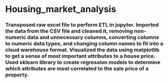 # Housing_market_analysis
### Transposed raw excel file to perform ETL in jupyter. Imported the data from the CSV file and cleaned it, removing non-numeric data and unnecessary columns, converting columns to numeric data types, and changing column names to fit into a cloud warehouse format. Visualized the data using matplotlib to get a sense of most important attributes to a house price. Used sklearn library to create regression models to determine which attributes are most correlated to the sale price of a property.
